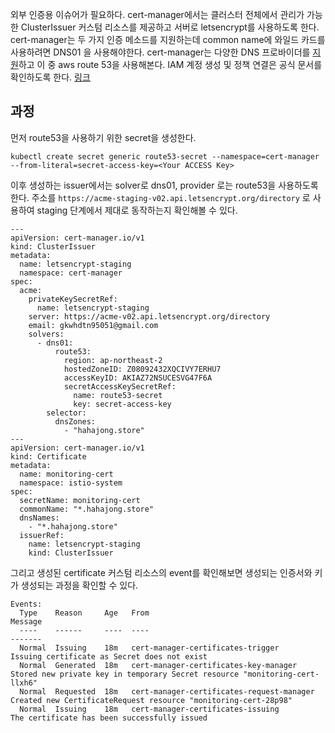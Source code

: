 외부 인증용 이슈어가 필요하다. cert-manager에서는 클러스터 전체에서 관리가 가능한 ClusterIssuer 커스텀 리소스를 제공하고 서버로 letsencrypt를 사용하도록 한다.
cert-manager는 두 가지 인증 메소드를 지원하는데 common name에 와일드 카드를 사용하려면 DNS01 을 사용해야한다. cert-manager는 다양한 DNS 프로바이더를 [지원](https://cert-manager.io/docs/configuration/acme/dns01/#supported-dns01-providers)하고 이 중 aws route 53을 사용해본다.
IAM 계정 생성 및 정책 연결은 공식 문서를 확인하도록 한다. [링크](https://cert-manager.io/docs/configuration/acme/dns01/route53/)

## 과정
먼저 route53을 사용하기 위한 secret을 생성한다. 
```
kubectl create secret generic route53-secret --namespace=cert-manager --from-literal=secret-access-key=<Your ACCESS Key>
```

이후 생성하는 issuer에서는  solver로 dns01, provider 로는 route53을 사용하도록 한다. 주소를  `https://acme-staging-v02.api.letsencrypt.org/directory` 로 사용하여 staging 단계에서 제대로 동작하는지 확인해볼 수 있다. 
```
---
apiVersion: cert-manager.io/v1
kind: ClusterIssuer
metadata:
  name: letsencrypt-staging
  namespace: cert-manager
spec:
  acme:
    privateKeySecretRef:
      name: letsencrypt-staging
    server: https://acme-v02.api.letsencrypt.org/directory
    email: gkwhdtn95051@gmail.com
    solvers:
      - dns01:
          route53:
            region: ap-northeast-2
            hostedZoneID: Z08092432XQCIVY7ERHU7
            accessKeyID: AKIAZ72NSUCESVG47F6A
            secretAccessKeySecretRef:
              name: route53-secret
              key: secret-access-key
        selector:
          dnsZones:
            - "hahajong.store"
---
apiVersion: cert-manager.io/v1
kind: Certificate
metadata:
  name: monitoring-cert
  namespace: istio-system
spec:
  secretName: monitoring-cert
  commonName: "*.hahajong.store"
  dnsNames:
    - "*.hahajong.store"
  issuerRef:
    name: letsencrypt-staging
    kind: ClusterIssuer
```

그리고 생성된 certificate 커스텀 리소스의 event를 확인해보면 생성되는 인증서와 키가 생성되는 과정을 확인할 수 있다.
```
Events:
  Type    Reason     Age   From                                       Message
  ----    ------     ----  ----                                       -------
  Normal  Issuing    18m   cert-manager-certificates-trigger          Issuing certificate as Secret does not exist
  Normal  Generated  18m   cert-manager-certificates-key-manager      Stored new private key in temporary Secret resource "monitoring-cert-llxh6"
  Normal  Requested  18m   cert-manager-certificates-request-manager  Created new CertificateRequest resource "monitoring-cert-28p98"
  Normal  Issuing    18m   cert-manager-certificates-issuing          The certificate has been successfully issued
```